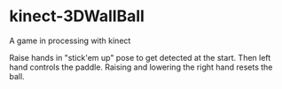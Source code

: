 kinect-3DWallBall
=================

A game in processing with kinect

Raise hands in "stick'em up" pose to get detected at the start. 
Then left hand controls the paddle. Raising and lowering the right hand
resets the ball.
